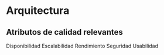 # Arquitectura

## Atributos de calidad relevantes

Disponibilidad
Escalabilidad 
Rendimiento
Seguridad
Usabilidad
